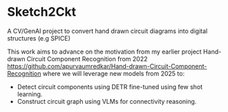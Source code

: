 # Sketch2Ckt
A CV/GenAI project to convert hand drawn circuit diagrams into digital structures (e.g SPICE)

This work aims to advance on the motivation from my earlier project Hand-drawn Circuit Component Recognition from 2022 https://github.com/apurvaumredkar/Hand-drawn-Circuit-Component-Recognition where we will leverage new models from 2025 to:
- Detect circuit components using DETR fine-tuned using few shot learning.
- Construct circuit graph using VLMs for connectivity reasoning.
